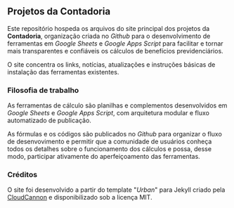 ## Projetos da Contadoria

Este repositório hospeda os arquivos do site principal dos projetos da **Contadoria**, organização criada no *Github* para o desenvolvimento de ferramentas em *Google Sheets* e *Google Apps Script* para facilitar e tornar mais transparentes e confiáveis os cálculos de benefícios previdenciários.

O site concentra os links, notícias, atualizações e instruções básicas de instalação das ferramentas existentes.

### Filosofia de trabalho

As ferramentas de cálculo são planilhas e complementos desenvolvidos em *Google Sheets* e *Google Apps Script*, com arquitetura modular e fluxo automatizado de publicação.

As fórmulas e os códigos são publicados no *Github* para organizar o fluxo de desenvovimento e permitir que a comunidade de usuários conheça todos os detalhes sobre o funcionamento dos cálculos e possa, desse modo, participar ativamente do aperfeiçoamento das ferramentas.

### Créditos

O site foi desenvolvido a partir do template "_Urban_" para Jekyll criado pela [CloudCannon](http://cloudcannon.com/) e disponibilizado sob a licença MIT.
